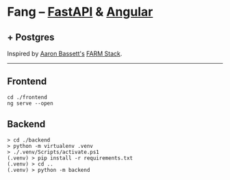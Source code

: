 # Fang &ndash; [FastAPI](https://fastapi.tiangolo.com/) & [Angular](https://angular.io/)

## + Postgres

Inspired by [Aaron Bassett's](https://github.com/aaronbassett/) [FARM Stack](https://www.mongodb.com/developer/how-to/FARM-Stack-FastAPI-React-MongoDB/).


---

## Frontend

```shell
cd ./frontend
ng serve --open
```

## Backend

```shell
> cd ./backend
> python -m virtualenv .venv
> ./.venv/Scripts/activate.ps1
(.venv) > pip install -r requirements.txt
(.venv) > cd ..
(.venv) > python -m backend
```
